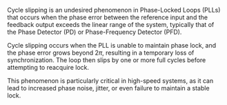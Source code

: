 Cycle slipping is an undesired phenomenon in Phase-Locked Loops (PLLs) that occurs when the phase error between the reference input and the feedback output exceeds the linear range of the system, typically that of the Phase Detector (PD) or Phase-Frequency Detector (PFD).

Cycle slipping occurs when the PLL is unable to maintain phase lock, and the phase error grows beyond $2\pi$, resulting in a temporary loss of synchronization. The loop then slips by one or more full cycles before attempting to reacquire lock.

This phenomenon is particularly critical in high-speed systems, as it can lead to increased phase noise, jitter, or even failure to maintain a stable lock.
